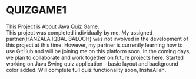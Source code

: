 # QUIZGAME1
This Project is About Java Quiz Game.
<br>
This project was completed individually by me. My assigned partner(HANZALA IQBAL BALOCH) was not involved in the development of this project at this time.
However, my partner is currently learning how to use GitHub and will be joining me on this platform soon. In the coming days, we plan to collaborate and work together on future projects here.
Started working on Java Swing quiz application – basic layout and background color added. Will complete full quiz functionality soon, InshaAllah.
